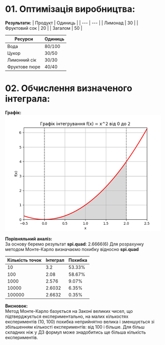 # 01. Оптимізація виробництва:

**Результати:**
| Продукт | Одиниць |
| --- | --- |
| Лимонад         | 30 |
| Фруктовий сок   | 20 |
| Загалом         | 50 |

| Ресурси | Одиниць |
| --- | --- |
| Вода | 80/100 |
| Цукор | 30/50 |
| Лимонний сік | 30/30 |
| Фруктове пюре | 40/40 |

# 02. Обчислення визначеного інтеграла:
**Графік:**<br>
![plot.png](https://github.com/EugeneKotlyarov/goit-algo-hw-10/blob/main/plot.png)

**Порівняльний аналіз:**<br>
За основу беремо результат **spi.quad**: 2.6666(6)
Для розрахунку методом Монте-Карло визначаємо похибку відносно **spi.quad**

| Кількість точок | Інтеграл          | Похибка |
| --- | --- | --- |
| 10 | 3.2 | 53.33% |
| 100 | 2.08 | 58.67% |
| 1000 | 2.576 | 9.07% |
| 10000 | 2.6032 | 6.35% |
| 100000 | 2.6632 | 0.35% |

**Висновок:**<br>
Метод Монте-Карло базується на Законі великих чисел, що підтверджується експериментально, на малих кількостях експериментів (10, 100) похибка неприйнятно велика і зменшується зі збільшенням кількості експериментів: від 100 і більше.
Для більш складних ніж у ДЗ формул може знадобитись ще більша кількість експериментів.
